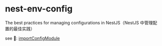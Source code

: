 # nest-env-config

The best practices for managing configurations in NestJS（NestJS 中管理配置的最佳实践）

see 👀: [importConfigModule]('./src/config/importConfigModule.ts')
